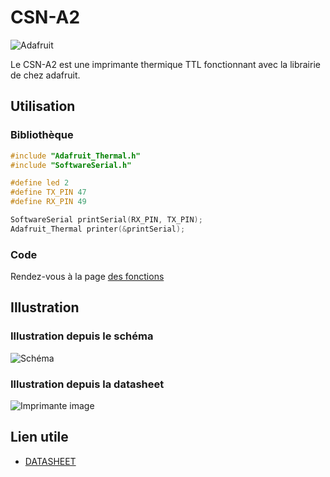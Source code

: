 # CSN-A2 <Badge type="tip" text="^1.1.35-beta" />
![Adafruit](https://img.shields.io/badge/Adafruit-%23000?style=for-the-badge&logo=adafruit&logoColor=fff)

Le CSN-A2 est une imprimante thermique TTL fonctionnant avec la librairie de chez adafruit.

## Utilisation
### Bibliothèque
```c++
#include "Adafruit_Thermal.h"
#include "SoftwareSerial.h"

#define led 2
#define TX_PIN 47
#define RX_PIN 49

SoftwareSerial printSerial(RX_PIN, TX_PIN);
Adafruit_Thermal printer(&printSerial);
```

### Code
Rendez-vous à la page [des fonctions](/functions/imprimante)

## Illustration
### Illustration depuis le schéma
![Schéma](https://src.ks-infinite.fr/bras/Capture%20d'%C3%A9cran%202024-05-11%20162033.png)
### Illustration depuis la datasheet
![Imprimante image](https://src.ks-infinite.fr/bras/Capture%20d'%C3%A9cran%202024-05-11%20161728.png)

## Lien utile
- [DATASHEET](https://src.ks-infinite.fr/bras/stone-hmi-Instruction-Sets-V2.5RC-20240105-datasheet.pdf)